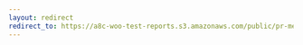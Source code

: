 ```yaml
---
layout: redirect
redirect_to: https://a8c-woo-test-reports.s3.amazonaws.com/public/pr-merge/44098/api/index.html
---
```

